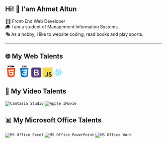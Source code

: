 ## Hi! 👋 I'am <strong>Ahmet Altun</strong>

👨‍💻 Front-End Web Developer </br>
🎓 I am a student of Management Information Systems.</br>
🎭 As a hobby, I like to website coding, read books and play sports.

----

## 🌐 My Web Talents

<code><img height="38" src="https://raw.githubusercontent.com/github/explore/80688e429a7d4ef2fca1e82350fe8e3517d3494d/topics/html/html.png" alt="HTML5"/></code>
<code><img height="38" src="https://raw.githubusercontent.com/github/explore/80688e429a7d4ef2fca1e82350fe8e3517d3494d/topics/css/css.png" alt="CSS"/></code>
<code><img height="32" src="https://raw.githubusercontent.com/github/explore/80688e429a7d4ef2fca1e82350fe8e3517d3494d/topics/bootstrap/bootstrap.png" alt="Bootstrap"/></code>
<code><img height="32" src="https://raw.githubusercontent.com/github/explore/80688e429a7d4ef2fca1e82350fe8e3517d3494d/topics/javascript/javascript.png" alt="Javascript"/></code>
<code><img height="32" src="https://raw.githubusercontent.com/github/explore/80688e429a7d4ef2fca1e82350fe8e3517d3494d/topics/react/react.png" alt="React"/></code>

## 🎥 My Video Talents

<code><img height="32" src="https://encrypted-tbn0.gstatic.com/images?q=tbn:ANd9GcRNENAEV7OMvhIABFbGTq5vNDwEoEiFS_ueSxYMdIM4y2noMSiFGWSWbJ6DG6WbaLDdbSE&usqp=CAU" alt="Camtasia Studio"/></code>
<code><img height="34" src="https://help.apple.com/assets/62670B89278E1910A67765B9/62670B8B278E1910A67765C7/tr_TR/7ed8a31ab3b640ddcc899151ffc16c9f.png" alt="Apple iMovie"/></code>

## 📊 My Microsoft Office Talents

<code><img height="32" src="https://upload.wikimedia.org/wikipedia/commons/thumb/3/34/Microsoft_Office_Excel_%282019%E2%80%93present%29.svg/826px-Microsoft_Office_Excel_%282019%E2%80%93present%29.svg.png" alt="MS Office Excel"/></code>
<code><img height="38" src="https://www.freeiconspng.com/thumbs/ppt-icon/powerpoint-icon-microsoft-powerpoint-icon-network-powerpoint-icons-and-3.png" alt="MS Office PowerPoint"/></code>
<code><img height="34" src="https://findicons.com/files/icons/2795/office_2013_hd/2000/word.png" alt="MS Office Word"/></code>
